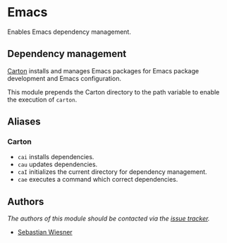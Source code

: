 Emacs
=====

Enables Emacs dependency management.

Dependency management
---------------------

[Carton][1] installs and manages Emacs packages for Emacs package development
and Emacs configuration.

This module prepends the Carton directory to the path variable to enable the
execution of `carton`.

Aliases
-------

### Carton

  - `cai` installs dependencies.
  - `cau` updates dependencies.
  - `caI` initializes the current directory for dependency management.
  - `cae` executes a command which correct dependencies.

Authors
-------

*The authors of this module should be contacted via the [issue tracker][2].*

  - [Sebastian Wiesner](https://github.com/lunaryorn)

[1]: https://github.com/rejeep/carton
[2]: https://github.com/sorin-ionescu/prezto/issues
